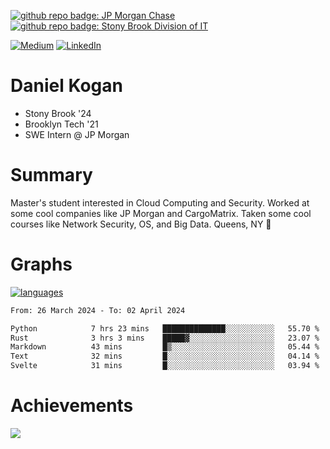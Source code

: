 [![github repo badge: JP Morgan Chase](https://img.shields.io/badge/JP_Morgan_Chase--181717?color=blue)](https://careers.jpmorgan.com/in/en/students/programs/software-engineer-summer?search=&tags=location__Americas__UnitedStatesofAmerica)
[![github repo badge: Stony Brook Division of IT](https://img.shields.io/badge/Stony%20Brook%20Division%20of%20IT--181717?color=red)](https://it.stonybrook.edu/)

[![Medium](https://img.shields.io/badge/Medium-12100E?logo=medium&logoColor=white)](https://medium.com/@danielkoganx) [![LinkedIn](https://img.shields.io/badge/LinkedIn-%230077B5.svg?logo=linkedin&logoColor=white)](https://linkedin.com/in/danielkogan123)
# Daniel Kogan

- Stony Brook '24
- Brooklyn Tech '21
- SWE Intern @ JP Morgan

# Summary

Master's student interested in Cloud Computing and Security. Worked at some cool companies like JP Morgan and CargoMatrix. Taken some cool courses like Network Security, OS, and Big Data. Queens, NY 📍


# Graphs

<div style="width: 100%">

[![languages](https://github-readme-stats.vercel.app/api/top-langs/?username=daminals&langs_count=8&hide=html&layout=compact)](https://github-readme-stats.vercel.app/api/top-langs/?username=daminals&langs_count=8&hide=html&layout=compact)
</div>

<!--START_SECTION:waka-->

```txt
From: 26 March 2024 - To: 02 April 2024

Python            7 hrs 23 mins   ██████████████░░░░░░░░░░░   55.70 %
Rust              3 hrs 3 mins    █████▓░░░░░░░░░░░░░░░░░░░   23.07 %
Markdown          43 mins         █▒░░░░░░░░░░░░░░░░░░░░░░░   05.44 %
Text              32 mins         █░░░░░░░░░░░░░░░░░░░░░░░░   04.14 %
Svelte            31 mins         █░░░░░░░░░░░░░░░░░░░░░░░░   03.94 %
```

<!--END_SECTION:waka-->

# Achievements 

![](https://github-profile-trophy.vercel.app/?username=daminals&theme=onestar&no-frame=true&no-bg=false&margin-w=4)
